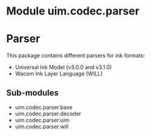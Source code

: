 Module uim.codec.parser
=======================
Parser
=======
This package contains different parsers for ink formats:

- Universal Ink Model (v3.0.0 and v3.1.0)
- Wacom Ink Layer Language (WILL)

Sub-modules
-----------
* uim.codec.parser.base
* uim.codec.parser.decoder
* uim.codec.parser.uim
* uim.codec.parser.will